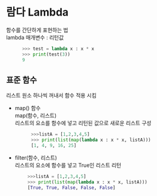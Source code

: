 # 람다 Lambda #
함수를 간단하게 표현하는 법            
lambda 매개변수 : 리턴값         
```python 
      >>> test = lambda x : x * x
      >>> print(test(3))
      9
```

## 표준 함수 ##
 리스트 원소 하나씩 꺼내서 함수 적용 시킴
+ map() 함수       
  map(함수, 리스트)             
  리스트의 요소를 함수에 넣고 리턴된 값으로 새로운 리스트 구성
  ```python
        >>>listA = [1,2,3,4,5]
        >>> print(list(map(lambda x : x * x, listA)))
        [1, 4, 9, 16, 25]
  ```
+ filter(함수, 리스트)                      
  리스트의 요소에 함수를 넣고 True인 리스트 리턴              
```python
        >>>listA = [1,2,3,4,5]
        >>> print(list(map(lambda x : x * x, listA)))
        [True, True, False, False, False]
```
